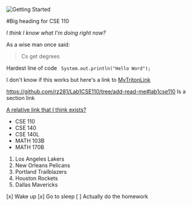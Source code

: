 ![Getting Started](C:\Users\richa\Pictures\Screenshots\bottles-glass-galaxy-digital-art-wallpaper-preview)

#Big heading for CSE 110

*I think I know what I'm doing right now?*

As a wise man once said: 
>Cs get degrees

Hardest line of code ` System.out.println("Hello Word");`

I don't know if this works but here's a link to [MyTritonLink](https://http://mytritonlink.ucsd.edu/)


https://github.com/rz281/Lab1CSE110/tree/add-read-me#lab1cse110  Is a section link

[A relative link that I think exists?](./README.md)

- CSE 110
- CSE 140
- CSE 140L
- MATH 103B
- MATH 170B

1. Los Angeles Lakers
2. New Orleans Pelicans
3. Portland Trailblazers
4. Houston Rockets
5. Dallas Mavericks

[x] Wake up
[x] Go to sleep
[ ] Actually do the homework

